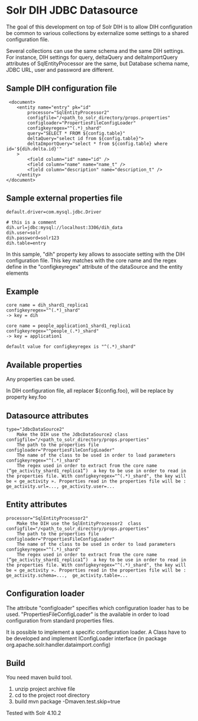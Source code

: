 Solr DIH JDBC Datasource
========================

The goal of this development on top of Solr DIH is to allow DIH configuration be common to various collections by externalize some settings to a shared configuration file.

Several collections can use the same schema and the same DIH settings. For instance, DIH settings for query, deltaQuery and deltaImportQuery attributes of SqlEntityProcessor are the same, but Database schema name, JDBC URL, user and password are different.

Sample DIH configuration file
-----------------------------

<dataConfig> 
	<dataSource 
		type="JdbcDataSource2" 
		configfile="/<path_to_solr_directory/props.properties"
		configloader="PropertiesFileConfigLoader"
		configkeyregex="^(.*)_shard"
		driver="com.mysql.jdbc.Driver"
		url="${config.url}"
		user="${config.user}"
		password="${config.password}"
		batchSize="1" />

	 <document>  
		<entity name="entry" pk="id"
			processor="SqlEntityProcessor2"
			configfile="/<path_to_solr_directory/props.properties"
			configloader="PropertiesFileConfigLoader"
			configkeyregex="^(.*)_shard"
			query="SELECT * FROM ${config.table}"
			deltaQuery="select id from ${config.table}">
			deltaImportQuery="select * from ${config.table} where id='${dih.delta.id}'"
		>  
		    <field column="id" name="id" />  
		    <field column="name" name="name_t" />  
		    <field column="description" name="description_t" />  
		</entity>  
	</document>  
</dataConfig> 


Sample external properties file
-------------------------------

```
default.driver=com.mysql.jdbc.Driver

# this is a comment
dih.url=jdbc:mysql://localhost:3306/dih_data
dih.user=solr
dih.password=solr123
dih.table=entry
```

In this sample, "dih" property key allows to associate setting with the DIH configuration file.
This key matches with the core name and the regex define in the "configkeyregex" attribute of the dataSource and the entity elements


Example
-------

```
core name = dih_shard1_replica1
configkeyregex="^(.*)_shard"
-> key = dih

core name = people_application1_shard1_replica1
configkeyregex="^people_(.*)_shard"
-> key = application1

default value for configkeyregex is "^(.*)_shard"
```


Available properties
--------------------

Any properties can be used.

In DIH configuration file, all replacer ${config.foo}, will be replace by property key.foo


Datasource attributes
---------------------

```
type="JdbcDataSource2"	
    Make the DIH use the JdbcDataSource2 class
configfile="/<path_to_solr_directory/props.properties"	
    The path to the properties file
configloader="PropertiesFileConfigLoader"	
    The name of the class to be used in order to load parameters
configkeyregex="^(.*)_shard"	
    The regex used in order to extract from the core name (“ge_activity_shard1_replica1”)  a key to be use in order to read in the properties file. With configkeyregex="^(.*)_shard", the key will be « ge_activity ». Properties read in the properties file will be : ge_activity.url=..., ge_activity.user=...
```


Entity attributes
-----------------

```
processor="SqlEntityProcessor2"	
	Make the DIH use the SqlEntityProcessor2  class
configfile="/<path_to_solr_directory/props.properties"	
	The path to the properties file
configloader="PropertiesFileConfigLoader"	
	The name of the class to be used in order to load parameters
configkeyregex="^(.*)_shard"	
	The regex used in order to extract from the core name (“ge_activity_shard1_replica1”)  a key to be use in order to read in the properties file. With configkeyregex="^(.*)_shard", the key will be « ge_activity ». Properties read in the properties file will be : ge_activity.schema=...,  ge_activity.table=...
```

Configuration loader
--------------------

The attribute "configloader" specifies which configuration loader has to be used.
"PropertiesFileConfigLoader" is the available in order to load configuration from standard properties files.

It is possible to implement a specific configuration loader. A Class have to be developed and implement IConfigLoader interface (in package org.apache.solr.handler.dataimport.config)


Build
-----

You need maven build tool.

1. unzip project archive file
2. cd to the project root directory
3. build
   mvn package -Dmaven.test.skip=true


Tested with Solr 4.10.2
    